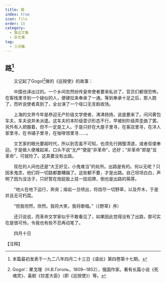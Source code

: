 ```yaml
---
title: 路
index: true
icon: file
order: 15
category:
  - 鲁迅文集
  - 杂文集
tag:  
  - 三闲集
---
```


## 路[^①]

　　又记起了Gogol[^②]做的《巡按使》的故事：

　　中国也译出过的。一个乡间忽然纷传皇帝使者要来私访了，官员们都很恐怖，在客栈里寻到一个疑似的人，便硬拉来奉承了一通。等到奉承十足之后，那人跑了，而听说使者真到了，全台演了一个哑口无言剧收场。

　　上海的文界今年是恭迎无产阶级文学使者，沸沸扬扬，说是要来了。问问黄包车夫，车夫说并未派遣。这车夫的本阶级意识形态不行，早被别阶级弄歪曲了罢。另外有人把握着，但不一定是工人。于是只好在大屋子里寻，在客店里寻，在洋人家里寻，在书铺子里寻，在咖啡馆里寻……。

　　文艺家的眼光要超时代，所以到否虽不可知，也须先行拥篲清道，或者伛偻奉迎。于是做人便难起来，口头不说“无产”便是“非革命”，还好；“非革命”即是“反革命”，可就险了。这真要没有出路。

　　现在的人间也还是“大王好见，小鬼难当”的处所。出路是有的。何以无呢？只因多鬼祟，他们将一切路都要糟蹋了。这些都不要，才是出路。自己坦坦白白，声明了因为没法子，只好暂在炮屁股上挂一挂招牌，倒也是出路的萌芽。

　　“地火在地下运行，奔突；熔岩一旦喷出，将烧尽一切野草，以及乔木，于是并且无可朽腐。

　　“但我坦然，欣然。我将大笑，我将歌唱。”（《野草》序）

　　还只说说，而革命文学家似乎不敢看见了，如果因此觉得没有了出路，那可实在是很可怜，令我也有些不忍再动笔了。

　　四月十日

【注释】

[^①]:本篇最初发表于一九二八年四月二十三日《语丝》第四卷第十七期。

[^②]:Gogol：果戈理（Н.В.Гоголь，1809─1852），俄国作家。著有长篇小说《死魂灵》、喜剧《钦差大臣》（即《巡按使》）等。
